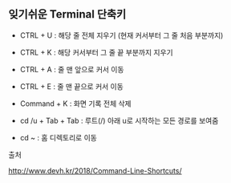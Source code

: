 ## 잊기쉬운 Terminal 단축키

- CTRL + U : 해당 줄 전체 지우기 (현재 커서부터 그 줄 처음 부분까지)
- CTRL + K : 해당 커서부터 그 줄 끝 부분까지 지우기
- CTRL + A : 줄 맨 앞으로 커서 이동
- CTRL + E : 줄 맨 끝으로 커서 이동



- Command + K : 화면 기록 전체 삭제



- cd /u + Tab + Tab : 루트(/) 아래 u로 시작하는 모든 경로를 보여줌
- cd ~ : 홈 디렉토리로 이동



출처

http://www.devh.kr/2018/Command-Line-Shortcuts/

